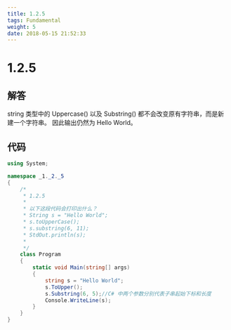 ```yaml
---
title: 1.2.5
tags: Fundamental
weight: 5
date: 2018-05-15 21:52:33
---
```


# 1.2.5


## 解答

string 类型中的 Uppercase() 以及 Substring() 都不会改变原有字符串，而是新建一个字符串。
因此输出仍然为 Hello World。

## 代码

```csharp
using System;

namespace _1._2._5
{
    /*
     * 1.2.5
     * 
     * 以下这段代码会打印出什么？
     * String s = "Hello World";
     * s.toUpperCase();
     * s.substring(6, 11);
     * StdOut.println(s);
     * 
     */
    class Program
    {
        static void Main(string[] args)
        {
            string s = "Hello World";
            s.ToUpper();
            s.Substring(6, 5);//C# 中两个参数分别代表子串起始下标和长度
            Console.WriteLine(s);
        }
    }
}
```

